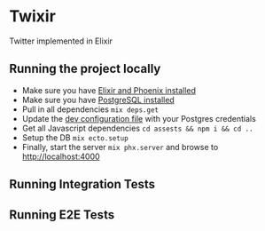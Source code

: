 # Twixir

Twitter implemented in Elixir

## Running the project locally

 * Make sure you have [Elixir and Phoenix installed](https://hexdocs.pm/phoenix/installation.html)
 * Make sure you have [PostgreSQL installed](https://wiki.postgresql.org/wiki/Detailed_installation_guides)
 * Pull in all dependencies `mix deps.get`
 * Update the [dev configuration file](./config/dev.exs) with your Postgres credentials
 * Get all Javascript dependencies `cd assests && npm i && cd ..`
 * Setup the DB `mix ecto.setup`
 * Finally, start the server `mix phx.server` and browse to [http://localhost:4000](http://localhost:4000)

## Running Integration Tests

## Running E2E Tests
